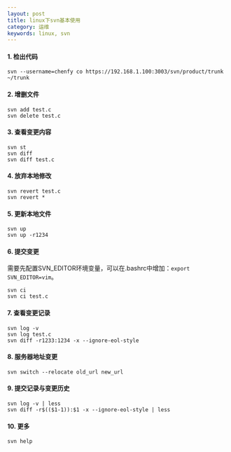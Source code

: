 ```yaml
---
layout: post
title: linux下svn基本使用
category: 运维
keywords: linux, svn
---
```


#### 1. 检出代码

```
svn --username=chenfy co https://192.168.1.100:3003/svn/product/trunk ~/trunk
```

#### 2. 增删文件

```
svn add test.c
svn delete test.c
```

#### 3. 查看变更内容

```
svn st
svn diff
svn diff test.c
```

#### 4. 放弃本地修改

```
svn revert test.c
svn revert *
```

#### 5. 更新本地文件

```
svn up
svn up -r1234
```

#### 6. 提交变更

需要先配置SVN_EDITOR环境变量，可以在.bashrc中增加：`export SVN_EDITOR=vim`。

```
svn ci
svn ci test.c
```

#### 7. 查看变更记录

```
svn log -v
svn log test.c
svn diff -r1233:1234 -x --ignore-eol-style
```

#### 8. 服务器地址变更

```
svn switch --relocate old_url new_url
```

#### 9. 提交记录与变更历史

```
svn log -v | less
svn diff -r$(($1-1)):$1 -x --ignore-eol-style | less
```

#### 10. 更多

```
svn help
```

